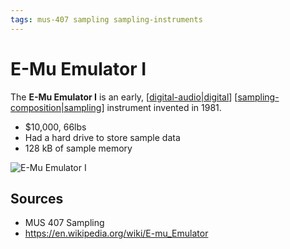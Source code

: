 ```yaml
---
tags: mus-407 sampling sampling-instruments
---
```


# E-Mu Emulator I

The **E-Mu Emulator I** is an early, [[digital-audio|digital]] [[sampling-composition|sampling]] instrument invented in 1981.

- $10,000, 66lbs
- Had a hard drive to store sample data
- 128 kB of sample memory

![E-Mu Emulator I](../attachments/e-mu-emulator-i.png)

## Sources

- MUS 407 Sampling
- <https://en.wikipedia.org/wiki/E-mu_Emulator>

[//begin]: # "Autogenerated link references for markdown compatibility"
[digital-audio|digital]: digital-audio "Digital Audio"
[sampling-composition|sampling]: sampling-composition "Sampling (composition)"
[//end]: # "Autogenerated link references"